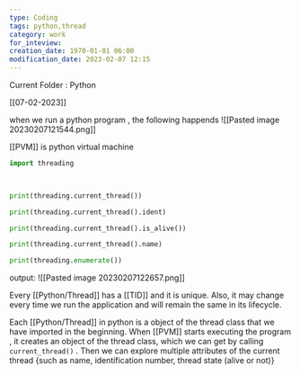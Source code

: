 ```yaml
---
type: Coding
tags: python,thread
category: work
for_inteview: 
creation_date: 1970-01-01 06:00
modification_date: 2023-02-07 12:15
---
```


  
Current Folder : Python




[[07-02-2023]]


when we run a python program , the following happends 
	![[Pasted image 20230207121544.png]]


[[PVM]] is python virtual machine

```python 
import threading

  

print(threading.current_thread())

print(threading.current_thread().ident)

print(threading.current_thread().is_alive())

print(threading.current_thread().name)

print(threading.enumerate())
```


output:
![[Pasted image 20230207122657.png]]


Every [[Python/Thread]] has a [[TID]] and it is unique. Also, it may change every time we run the application and will remain the same in its lifecycle.



Each [[Python/Thread]] in python is a object of the thread class that we have imported in the beginning. When  [[PVM]] starts executing the program , it creates an object of the thread class, which we can get  by calling `` current_thread()`` . Then we can explore multiple attributes of the current thread {such as name, identification number, thread state (alive or not)}